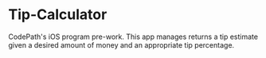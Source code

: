 # Tip-Calculator
CodePath's iOS program pre-work. This app manages returns a tip estimate given a desired amount of money and an appropriate tip percentage.
